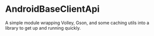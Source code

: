 # AndroidBaseClientApi
A simple module wrapping Volley, Gson, and some caching utils into a library to get up and running quickly.

